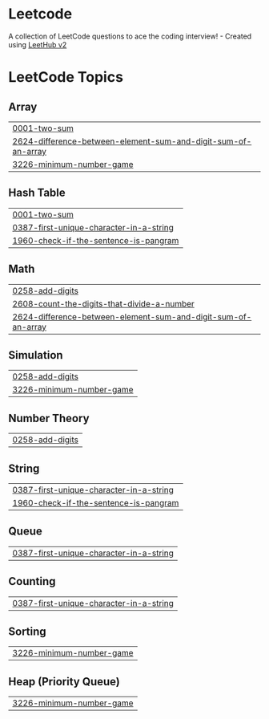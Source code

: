 # Leetcode
A collection of LeetCode questions to ace the coding interview! - Created using [LeetHub v2](https://github.com/arunbhardwaj/LeetHub-2.0)

<!---LeetCode Topics Start-->
# LeetCode Topics
## Array
|  |
| ------- |
| [0001-two-sum](https://github.com/Umapathy-12/Leetcode/tree/master/0001-two-sum) |
| [2624-difference-between-element-sum-and-digit-sum-of-an-array](https://github.com/Umapathy-12/Leetcode/tree/master/2624-difference-between-element-sum-and-digit-sum-of-an-array) |
| [3226-minimum-number-game](https://github.com/Umapathy-12/Leetcode/tree/master/3226-minimum-number-game) |
## Hash Table
|  |
| ------- |
| [0001-two-sum](https://github.com/Umapathy-12/Leetcode/tree/master/0001-two-sum) |
| [0387-first-unique-character-in-a-string](https://github.com/Umapathy-12/Leetcode/tree/master/0387-first-unique-character-in-a-string) |
| [1960-check-if-the-sentence-is-pangram](https://github.com/Umapathy-12/Leetcode/tree/master/1960-check-if-the-sentence-is-pangram) |
## Math
|  |
| ------- |
| [0258-add-digits](https://github.com/Umapathy-12/Leetcode/tree/master/0258-add-digits) |
| [2608-count-the-digits-that-divide-a-number](https://github.com/Umapathy-12/Leetcode/tree/master/2608-count-the-digits-that-divide-a-number) |
| [2624-difference-between-element-sum-and-digit-sum-of-an-array](https://github.com/Umapathy-12/Leetcode/tree/master/2624-difference-between-element-sum-and-digit-sum-of-an-array) |
## Simulation
|  |
| ------- |
| [0258-add-digits](https://github.com/Umapathy-12/Leetcode/tree/master/0258-add-digits) |
| [3226-minimum-number-game](https://github.com/Umapathy-12/Leetcode/tree/master/3226-minimum-number-game) |
## Number Theory
|  |
| ------- |
| [0258-add-digits](https://github.com/Umapathy-12/Leetcode/tree/master/0258-add-digits) |
## String
|  |
| ------- |
| [0387-first-unique-character-in-a-string](https://github.com/Umapathy-12/Leetcode/tree/master/0387-first-unique-character-in-a-string) |
| [1960-check-if-the-sentence-is-pangram](https://github.com/Umapathy-12/Leetcode/tree/master/1960-check-if-the-sentence-is-pangram) |
## Queue
|  |
| ------- |
| [0387-first-unique-character-in-a-string](https://github.com/Umapathy-12/Leetcode/tree/master/0387-first-unique-character-in-a-string) |
## Counting
|  |
| ------- |
| [0387-first-unique-character-in-a-string](https://github.com/Umapathy-12/Leetcode/tree/master/0387-first-unique-character-in-a-string) |
## Sorting
|  |
| ------- |
| [3226-minimum-number-game](https://github.com/Umapathy-12/Leetcode/tree/master/3226-minimum-number-game) |
## Heap (Priority Queue)
|  |
| ------- |
| [3226-minimum-number-game](https://github.com/Umapathy-12/Leetcode/tree/master/3226-minimum-number-game) |
<!---LeetCode Topics End-->
